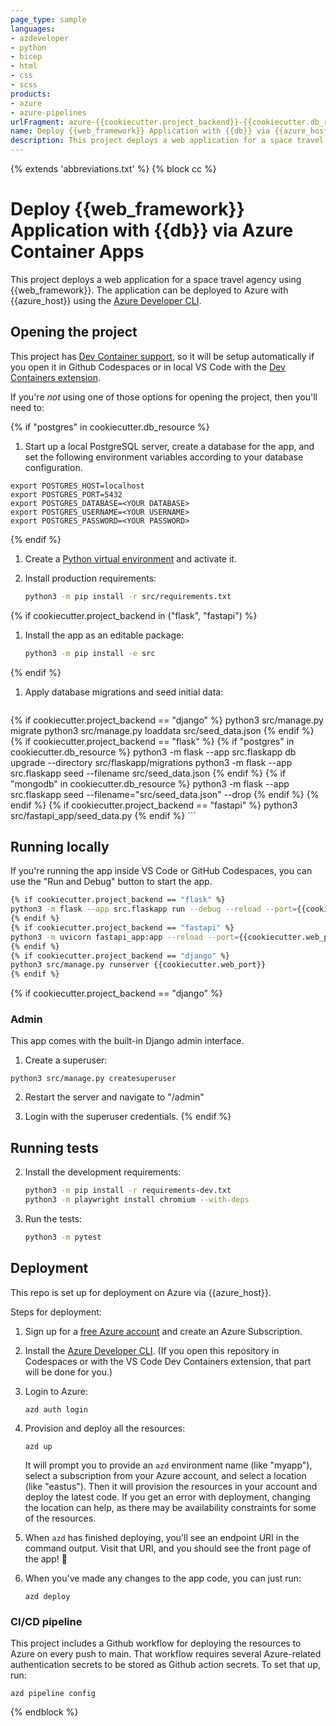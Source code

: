 ```yaml
---
page_type: sample
languages:
- azdeveloper
- python
- bicep
- html
- css
- scss
products:
- azure
- azure-pipelines
urlFragment: azure-{{cookiecutter.project_backend}}-{{cookiecutter.db_resource}}-{{cookiecutter.project_host}}
name: Deploy {{web_framework}} Application with {{db}} via {{azure_host}} (Python)
description: This project deploys a web application for a space travel agency using {{web_framework}} with Python. 
---
```

<!-- YAML front-matter schema: https://review.learn.microsoft.com/en-us/help/contribute/samples/process/onboarding?branch=main#supported-metadata-fields-for-readmemd -->

{% extends 'abbreviations.txt' %}
{% block cc %}
# Deploy {{web_framework}} Application with {{db}} via Azure Container Apps

This project deploys a web application for a space travel agency using {{web_framework}}. The application can be deployed to Azure with {{azure_host}} using the [Azure Developer CLI](https://learn.microsoft.com/azure/developer/azure-developer-cli/overview).

## Opening the project

This project has [Dev Container support](https://code.visualstudio.com/docs/devcontainers/containers), so it will be setup automatically if you open it in Github Codespaces or in local VS Code with the [Dev Containers extension](https://marketplace.visualstudio.com/items?itemName=ms-vscode-remote.remote-containers).

If you're *not* using one of those options for opening the project, then you'll need to:

{% if "postgres" in cookiecutter.db_resource %}
1. Start up a local PostgreSQL server, create a database for the app, and set the following environment variables according to your database configuration.

```shell
export POSTGRES_HOST=localhost
export POSTGRES_PORT=5432
export POSTGRES_DATABASE=<YOUR DATABASE>
export POSTGRES_USERNAME=<YOUR USERNAME>
export POSTGRES_PASSWORD=<YOUR PASSWORD>
```
{% endif %}

1. Create a [Python virtual environment](https://docs.python.org/3/tutorial/venv.html#creating-virtual-environments) and activate it.

1. Install production requirements:

    ```sh
    python3 -m pip install -r src/requirements.txt
    ```

{% if cookiecutter.project_backend in ("flask", "fastapi") %}

1. Install the app as an editable package:

    ```sh
    python3 -m pip install -e src
    ```

{% endif %}

1. Apply database migrations and seed initial data:

    ```sh
{% if cookiecutter.project_backend == "django" %}
    python3 src/manage.py migrate
    python3 src/manage.py loaddata src/seed_data.json
{% endif %}
{% if cookiecutter.project_backend == "flask" %}
    {% if "postgres" in cookiecutter.db_resource %}
    python3 -m flask --app src.flaskapp db upgrade --directory src/flaskapp/migrations
    python3 -m flask --app src.flaskapp seed --filename src/seed_data.json
    {% endif %}
    {% if "mongodb" in cookiecutter.db_resource %}
    python3 -m flask --app src.flaskapp seed --filename="src/seed_data.json" --drop
    {% endif %}
{% endif %}
{% if cookiecutter.project_backend == "fastapi" %}
    python3 src/fastapi_app/seed_data.py
{% endif %}
    ```

## Running locally

If you're running the app inside VS Code or GitHub Codespaces, you can use the "Run and Debug" button to start the app.

```sh
{% if cookiecutter.project_backend == "flask" %}
python3 -m flask --app src.flaskapp run --debug --reload --port={{cookiecutter.web_port}}
{% endif %}
{% if cookiecutter.project_backend == "fastapi" %}
python3 -m uvicorn fastapi_app:app --reload --port={{cookiecutter.web_port}}
{% endif %}
{% if cookiecutter.project_backend == "django" %}
python3 src/manage.py runserver {{cookiecutter.web_port}}
{% endif %}
```

{% if cookiecutter.project_backend == "django" %}
### Admin

This app comes with the built-in Django admin interface.

1. Create a superuser:

```
python3 src/manage.py createsuperuser
```

2. Restart the server and navigate to "/admin"

3. Login with the superuser credentials.
{% endif %}

## Running tests

2. Install the development requirements:

    ```sh
    python3 -m pip install -r requirements-dev.txt
    python3 -m playwright install chromium --with-deps
    ```

3. Run the tests:

    ```sh
    python3 -m pytest
    ```

## Deployment

This repo is set up for deployment on Azure via {{azure_host}}.

Steps for deployment:

1. Sign up for a [free Azure account](https://azure.microsoft.com/free/) and create an Azure Subscription.
2. Install the [Azure Developer CLI](https://learn.microsoft.com/azure/developer/azure-developer-cli/install-azd). (If you open this repository in Codespaces or with the VS Code Dev Containers extension, that part will be done for you.)
3. Login to Azure:

    ```shell
    azd auth login
    ```

4. Provision and deploy all the resources:

    ```shell
    azd up
    ```

    It will prompt you to provide an `azd` environment name (like "myapp"), select a subscription from your Azure account, and select a location (like "eastus"). Then it will provision the resources in your account and deploy the latest code. If you get an error with deployment, changing the location can help, as there may be availability constraints for some of the resources.

5. When `azd` has finished deploying, you'll see an endpoint URI in the command output. Visit that URI, and you should see the front page of the app! 🎉

6. When you've made any changes to the app code, you can just run:

    ```shell
    azd deploy
    ```

### CI/CD pipeline

This project includes a Github workflow for deploying the resources to Azure
on every push to main. That workflow requires several Azure-related authentication secrets
to be stored as Github action secrets. To set that up, run:

```shell
azd pipeline config
```

{% endblock %}
